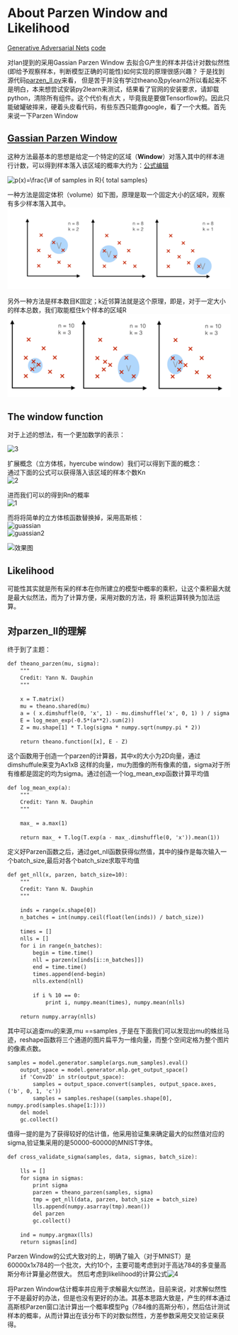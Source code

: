 About Parzen Window and Likelihood
========
[Generative Adversarial Nets](https://arxiv.org/pdf/1406.2661.pdf) [code](http://www.github.com/goodfeli/adversarial)


对Ian提到的采用Gassian Parzen Window 去拟合G产生的样本并估计对数似然性(即给予观察样本，判断模型正确的可能性)如何实现的原理很感兴趣？
于是找到源代码[parzen_ll.py](https://github.com/goodfeli/adversarial/blob/master/parzen_ll.py)来看，
但是苦于并没有学过theano及pylearn2所以看起来不是明白，本来想尝试安装py2learn来测试，结果看了官网的安装要求，请卸载python，清除所有组件。这个代价有点大
，毕竟我是要做Tensorflow的。因此只能破罐破摔来，硬着头皮看代码，有些东西只能靠google，看了一个大概。首先来说一下Parzen Window

## [Gassian Parzen Window](http://sebastianraschka.com/Articles/2014_kernel_density_est.html) 
这种方法最基本的思想是给定一个特定的区域（**Window**）对落入其中的样本进行计数，可以得到样本落入该区域的概率大约为：[公式编辑](http://www.sciweavers.org/free-online-latex-equation-editor)

<img src="http://www.sciweavers.org/tex2img.php?eq=p%28x%29%3D%5Cfrac%7B%5C%23%20of%20samples%20in%20R%7D%7B%20total%20samples%7D&bc=White&fc=Black&im=jpg&fs=12&ff=arev&edit=0" align="center" border="0" alt="p(x)=\frac{\# of samples in R}{ total samples}" width="199" height="47" />

一种方法是固定体积（volume）如下图，原理是取一个固定大小的区域R，观察有多少样本落入其中。<br>
![fixed volume](https://github.com/DreamPurchaseZnz/Picture/blob/master/Image%201.png)

另外一种方法是样本数目K固定；k近邻算法就是这个原理，即是，对于一定大小的样本总数，我们取能框住k个样本的区域R<br>
![fixed k](https://github.com/DreamPurchaseZnz/Picture/blob/master/Image%204.png)

## The window function
对于上述的想法，有一个更加数学的表示：

![3](https://sebastianraschka.com/images/blog/2014/parzen-rosenblatt/parzen_eq_06.png)


扩展概念（立方体核，hyercube window）我们可以得到下面的概念：<br>
通过下面的公式可以获得落入该区域的样本个数Kn<br>
![2](https://sebastianraschka.com/images/blog/2014/parzen-rosenblatt/parzen_eq_07.png)

进而我们可以的得到Rn的概率<br>
![1](https://sebastianraschka.com/images/blog/2014/parzen-rosenblatt/parzen_eq_08.png)

而将将简单的立方体核函数替换掉，采用高斯核：<br>
![guassian](https://sebastianraschka.com/images/blog/2014/parzen-rosenblatt/parzen_eq_10.png)<br>
![guassian2](https://sebastianraschka.com/images/blog/2014/parzen-rosenblatt/parzen_eq_11.png)

![效果图](https://upload.wikimedia.org/wikipedia/commons/4/41/Comparison_of_1D_histogram_and_KDE.png)
## Likelihood
可能性其实就是所有采的样本在你所建立的模型中概率的乘积，让这个乘积最大就是最大似然法，而为了计算方便，采用对数的方法，将
乘积运算转换为加法运算。

## 对parzen_ll的理解
终于到了主题：
```
def theano_parzen(mu, sigma):
    """
    Credit: Yann N. Dauphin
    """

    x = T.matrix()
    mu = theano.shared(mu)
    a = ( x.dimshuffle(0, 'x', 1) - mu.dimshuffle('x', 0, 1) ) / sigma
    E = log_mean_exp(-0.5*(a**2).sum(2))
    Z = mu.shape[1] * T.log(sigma * numpy.sqrt(numpy.pi * 2))

    return theano.function([x], E - Z)
```
这个函数用于创造一个parzen的计算器，其中x的大小为2D向量，通过dimshuffule来变为Ax1xB 这样的向量，mu为图像的所有像素的值，sigma对于所有维都是固定的均为sigma。通过创造一个log_mean_exp函数计算平均值

```
def log_mean_exp(a):
    """
    Credit: Yann N. Dauphin
    """

    max_ = a.max(1)

    return max_ + T.log(T.exp(a - max_.dimshuffle(0, 'x')).mean(1))
```
定义好Parzen函数之后，通过get_nll函数获得似然值，其中的操作是每次输入一个batch_size,最后对各个batch_size求取平均值
```
def get_nll(x, parzen, batch_size=10):
    """
    Credit: Yann N. Dauphin
    """

    inds = range(x.shape[0])
    n_batches = int(numpy.ceil(float(len(inds)) / batch_size))

    times = []
    nlls = []
    for i in range(n_batches):
        begin = time.time()
        nll = parzen(x[inds[i::n_batches]])
        end = time.time()
        times.append(end-begin)
        nlls.extend(nll)

        if i % 10 == 0:
            print i, numpy.mean(times), numpy.mean(nlls)

    return numpy.array(nlls)
```
其中可以追查mu的来源,mu ==samples ,于是在下面我们可以发现出mu的蛛丝马迹，reshape函数将三个通道的图片扁平为一维向量，而整个空间定格为整个图片的像素点数。
```
samples = model.generator.sample(args.num_samples).eval()
    output_space = model.generator.mlp.get_output_space()
    if 'Conv2D' in str(output_space):
        samples = output_space.convert(samples, output_space.axes, ('b', 0, 1, 'c'))
        samples = samples.reshape((samples.shape[0], numpy.prod(samples.shape[1:])))
    del model
    gc.collect()
```
值得一提的是为了获得较好的估计值，他采用验证集来确定最大的似然值对应的sigma,验证集采用的是50000-60000的MNIST字体。
```
def cross_validate_sigma(samples, data, sigmas, batch_size):

    lls = []
    for sigma in sigmas:
        print sigma
        parzen = theano_parzen(samples, sigma)
        tmp = get_nll(data, parzen, batch_size = batch_size)
        lls.append(numpy.asarray(tmp).mean())
        del parzen
        gc.collect()

    ind = numpy.argmax(lls)
    return sigmas[ind]
```
Parzen Window的公式大致对的上，明确了输入（对于MNIST）是60000x1x784的一个批次，大约10个，主要可能考虑到对于高达784的多变量高斯分布计算量必然很大。
然后考虑到likelihood的计算公式![4](https://wikimedia.org/api/rest_v1/media/math/render/svg/d1dfbf94c2412b4a52dc41c91044495c24ed2dee)

将Parzen Window估计概率并应用于求解最大似然法，目前来说，对求解似然性于不是最好的办法，但是也没有更好的办法。其基本思路大致是，产生的样本通过高斯核Parzen窗口法计算出一个概率模型Pg（784维的高斯分布），然后估计测试样本的概率，从而计算出在该分布下的对数似然性，方差参数采用交叉验证来获得。




